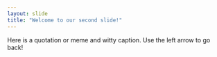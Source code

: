 ```yaml
---
layout: slide
title: "Welcome to our second slide!"
---
```

Here is a quotation or meme and witty caption.
Use the left arrow to go back!
